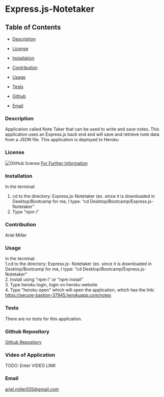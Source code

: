 # Express.js-Notetaker


  ## Table of Contents

  * [Description](#description)

  * [License](#license)

  * [Installation](#installation)

  * [Contribution](#contribution)

  * [Usage](#usage)

  * [Tests](#tests)

  * [Github](#github)

  * [Email](#email)


  ### Description 
Application called Note Taker that can be used to write and save notes. This application uses an Express.js back end and will save and retrieve note data from a JSON file. This application is deployed to Heroku
  ### License 
  ![GitHub license](https://img.shields.io/badge/license-MIT-turquoise.svg)
[For Further Information]( https://shields.io/category/license)

  ### Installation
  In the terminal:  <br>
1.	cd to the directory: Express.js-Notetaker (ex. since it is downloaded in Desktop/Bootcamp for me, I type: “cd Desktop/Bootcamp/Express.js-Notetaker”   <br>
2.	Type “npm i” 
  ### Contribution
  Ariel Miller 

  ### Usage
  In the terminal: <br>
1.cd to the directory: Express.js- Notetaker (ex. since it is downloaded in Desktop/Bootcamp for me, I type: “cd Desktop/Bootcamp/Express.js-Notetaker” <br>
2. Install using "npm i" or "npm install" <br>
3.	Type heroku login, login on heroku website <br>
4. Type "heroku open" which will open the application, which has the link: https://secure-bastion-37945.herokuapp.com/notes 

  ### Tests
There are no tests for this application. 
  ### Github Repository
[Github Repository](https://github.com/amiller0806/Express.js-Notetaker6)

### Video of Application
TODO: Enter VIDEO LINK

  ### Email
ariel.miller555@gmail.com
